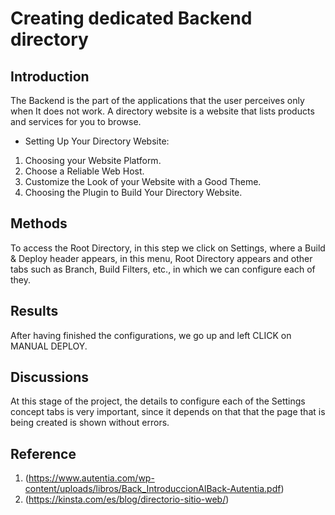 # Creating dedicated Backend directory

## Introduction
The Backend is the part of the applications that the user perceives only when It does not work.
A directory website is a website that lists products and services for you to browse.
-	Setting Up Your Directory Website:
1.	Choosing your Website Platform.
2.	Choose a Reliable Web Host.
3.	Customize the Look of your Website with a Good Theme.
4.	Choosing the Plugin to Build Your Directory Website.

## Methods
To access the Root Directory, in this step we click on Settings, where a Build & Deploy header appears, in this menu, Root Directory appears and other tabs such as Branch, Build Filters, etc., in which we can configure each of they.

## Results
After having finished the configurations, we go up and left CLICK on MANUAL DEPLOY.

## Discussions
At this stage of the project, the details to configure each of the Settings concept tabs is very important, since it depends on that that the page that is being created is shown without errors.

## Reference
1.	(https://www.autentia.com/wp-content/uploads/libros/Back_IntroduccionAlBack-Autentia.pdf)
2.	(https://kinsta.com/es/blog/directorio-sitio-web/)



